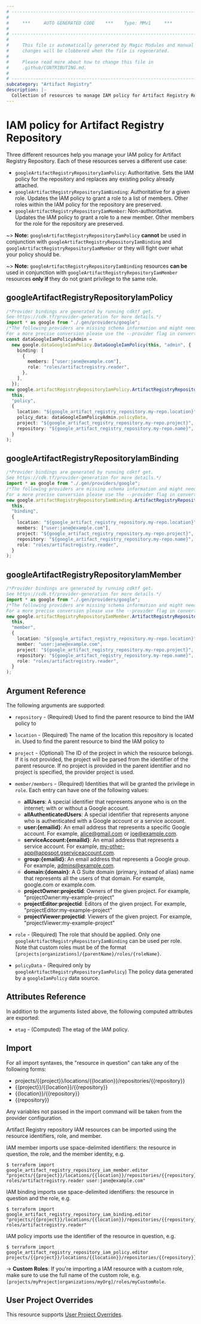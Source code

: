```yaml
---
# ----------------------------------------------------------------------------
#
#     ***     AUTO GENERATED CODE    ***    Type: MMv1     ***
#
# ----------------------------------------------------------------------------
#
#     This file is automatically generated by Magic Modules and manual
#     changes will be clobbered when the file is regenerated.
#
#     Please read more about how to change this file in
#     .github/CONTRIBUTING.md.
#
# ----------------------------------------------------------------------------
subcategory: "Artifact Registry"
description: |-
  Collection of resources to manage IAM policy for Artifact Registry Repository
---
```


# IAM policy for Artifact Registry Repository

Three different resources help you manage your IAM policy for Artifact Registry Repository. Each of these resources serves a different use case:

* `googleArtifactRegistryRepositoryIamPolicy`: Authoritative. Sets the IAM policy for the repository and replaces any existing policy already attached.
* `googleArtifactRegistryRepositoryIamBinding`: Authoritative for a given role. Updates the IAM policy to grant a role to a list of members. Other roles within the IAM policy for the repository are preserved.
* `googleArtifactRegistryRepositoryIamMember`: Non-authoritative. Updates the IAM policy to grant a role to a new member. Other members for the role for the repository are preserved.

\~> **Note:** `googleArtifactRegistryRepositoryIamPolicy` **cannot** be used in conjunction with `googleArtifactRegistryRepositoryIamBinding` and `googleArtifactRegistryRepositoryIamMember` or they will fight over what your policy should be.

\~> **Note:** `googleArtifactRegistryRepositoryIamBinding` resources **can be** used in conjunction with `googleArtifactRegistryRepositoryIamMember` resources **only if** they do not grant privilege to the same role.

## googleArtifactRegistryRepositoryIamPolicy

```typescript
/*Provider bindings are generated by running cdktf get.
See https://cdk.tf/provider-generation for more details.*/
import * as google from "./.gen/providers/google";
/*The following providers are missing schema information and might need manual adjustments to synthesize correctly: google.
For a more precise conversion please use the --provider flag in convert.*/
const dataGoogleIamPolicyAdmin =
  new google.dataGoogleIamPolicy.DataGoogleIamPolicy(this, "admin", {
    binding: [
      {
        members: ["user:jane@example.com"],
        role: "roles/artifactregistry.reader",
      },
    ],
  });
new google.artifactRegistryRepositoryIamPolicy.ArtifactRegistryRepositoryIamPolicy(
  this,
  "policy",
  {
    location: "${google_artifact_registry_repository.my-repo.location}",
    policy_data: dataGoogleIamPolicyAdmin.policyData,
    project: "${google_artifact_registry_repository.my-repo.project}",
    repository: "${google_artifact_registry_repository.my-repo.name}",
  }
);

```

## googleArtifactRegistryRepositoryIamBinding

```typescript
/*Provider bindings are generated by running cdktf get.
See https://cdk.tf/provider-generation for more details.*/
import * as google from "./.gen/providers/google";
/*The following providers are missing schema information and might need manual adjustments to synthesize correctly: google.
For a more precise conversion please use the --provider flag in convert.*/
new google.artifactRegistryRepositoryIamBinding.ArtifactRegistryRepositoryIamBinding(
  this,
  "binding",
  {
    location: "${google_artifact_registry_repository.my-repo.location}",
    members: ["user:jane@example.com"],
    project: "${google_artifact_registry_repository.my-repo.project}",
    repository: "${google_artifact_registry_repository.my-repo.name}",
    role: "roles/artifactregistry.reader",
  }
);

```

## googleArtifactRegistryRepositoryIamMember

```typescript
/*Provider bindings are generated by running cdktf get.
See https://cdk.tf/provider-generation for more details.*/
import * as google from "./.gen/providers/google";
/*The following providers are missing schema information and might need manual adjustments to synthesize correctly: google.
For a more precise conversion please use the --provider flag in convert.*/
new google.artifactRegistryRepositoryIamMember.ArtifactRegistryRepositoryIamMember(
  this,
  "member",
  {
    location: "${google_artifact_registry_repository.my-repo.location}",
    member: "user:jane@example.com",
    project: "${google_artifact_registry_repository.my-repo.project}",
    repository: "${google_artifact_registry_repository.my-repo.name}",
    role: "roles/artifactregistry.reader",
  }
);

```

## Argument Reference

The following arguments are supported:

*   `repository` - (Required) Used to find the parent resource to bind the IAM policy to

*   `location` - (Required) The name of the location this repository is located in.
    Used to find the parent resource to bind the IAM policy to

*   `project` - (Optional) The ID of the project in which the resource belongs.
    If it is not provided, the project will be parsed from the identifier of the parent resource. If no project is provided in the parent identifier and no project is specified, the provider project is used.

*   `member/members` - (Required) Identities that will be granted the privilege in `role`.
    Each entry can have one of the following values:
    * **allUsers**: A special identifier that represents anyone who is on the internet; with or without a Google account.
    * **allAuthenticatedUsers**: A special identifier that represents anyone who is authenticated with a Google account or a service account.
    * **user:{emailid}**: An email address that represents a specific Google account. For example, alice@gmail.com or joe@example.com.
    * **serviceAccount:{emailid}**: An email address that represents a service account. For example, my-other-app@appspot.gserviceaccount.com.
    * **group:{emailid}**: An email address that represents a Google group. For example, admins@example.com.
    * **domain:{domain}**: A G Suite domain (primary, instead of alias) name that represents all the users of that domain. For example, google.com or example.com.
    * **projectOwner:projectid**: Owners of the given project. For example, "projectOwner:my-example-project"
    * **projectEditor:projectid**: Editors of the given project. For example, "projectEditor:my-example-project"
    * **projectViewer:projectid**: Viewers of the given project. For example, "projectViewer:my-example-project"

*   `role` - (Required) The role that should be applied. Only one
    `googleArtifactRegistryRepositoryIamBinding` can be used per role. Note that custom roles must be of the format
    `[projects|organizations]/{parentName}/roles/{roleName}`.

*   `policyData` - (Required only by `googleArtifactRegistryRepositoryIamPolicy`) The policy data generated by
    a `googleIamPolicy` data source.

## Attributes Reference

In addition to the arguments listed above, the following computed attributes are
exported:

* `etag` - (Computed) The etag of the IAM policy.

## Import

For all import syntaxes, the "resource in question" can take any of the following forms:

* projects/{{project}}/locations/{{location}}/repositories/{{repository}}
* {{project}}/{{location}}/{{repository}}
* {{location}}/{{repository}}
* {{repository}}

Any variables not passed in the import command will be taken from the provider configuration.

Artifact Registry repository IAM resources can be imported using the resource identifiers, role, and member.

IAM member imports use space-delimited identifiers: the resource in question, the role, and the member identity, e.g.

```console
$ terraform import google_artifact_registry_repository_iam_member.editor "projects/{{project}}/locations/{{location}}/repositories/{{repository}} roles/artifactregistry.reader user:jane@example.com"
```

IAM binding imports use space-delimited identifiers: the resource in question and the role, e.g.

```console
$ terraform import google_artifact_registry_repository_iam_binding.editor "projects/{{project}}/locations/{{location}}/repositories/{{repository}} roles/artifactregistry.reader"
```

IAM policy imports use the identifier of the resource in question, e.g.

```console
$ terraform import google_artifact_registry_repository_iam_policy.editor projects/{{project}}/locations/{{location}}/repositories/{{repository}}
```

\-> **Custom Roles**: If you're importing a IAM resource with a custom role, make sure to use the
full name of the custom role, e.g. `[projects/myProject|organizations/myOrg]/roles/myCustomRole`.

## User Project Overrides

This resource supports [User Project Overrides](https://registry.terraform.io/providers/hashicorp/google/latest/docs/guides/provider_reference#user_project_override).
